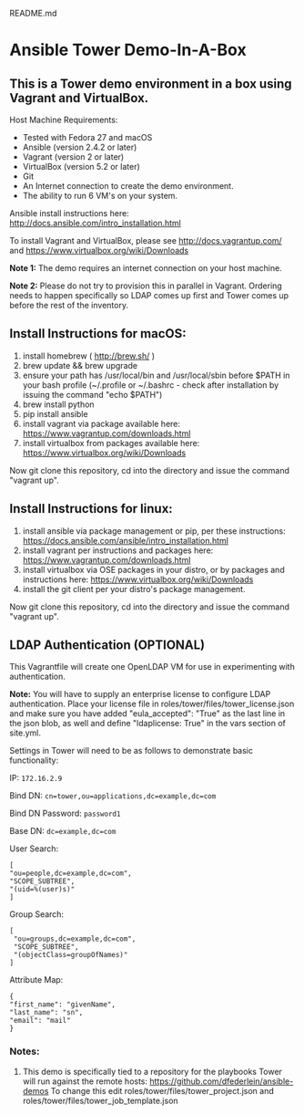 README.md

Ansible Tower Demo-In-A-Box
===========================

## This is a Tower demo environment in a box using Vagrant and VirtualBox.

Host Machine Requirements:

- Tested with Fedora 27 and macOS
- Ansible (version 2.4.2 or later)
- Vagrant (version 2 or later)
- VirtualBox (version 5.2 or later)
- Git
- An Internet connection to create the demo environment.
- The ability to run 6 VM's on your system.

Ansible install instructions here: http://docs.ansible.com/intro_installation.html

To install Vagrant and VirtualBox, please see http://docs.vagrantup.com/ and https://www.virtualbox.org/wiki/Downloads

**Note 1:** The demo requires an internet connection on your host machine.

**Note 2:** Please do not try to provision this in parallel in Vagrant. Ordering needs to happen specifically so LDAP comes up first and Tower comes up before the rest of the inventory.

## Install Instructions for macOS:

1. install homebrew ( http://brew.sh/ )
2. brew update && brew upgrade
3. ensure your path has /usr/local/bin and /usr/local/sbin before $PATH in your bash profile (~/.profile or ~/.bashrc - check after installation by issuing the command "echo $PATH")
4. brew install python
5. pip install ansible
6. install vagrant via package available here: https://www.vagrantup.com/downloads.html
7. install virtualbox from packages available here: https://www.virtualbox.org/wiki/Downloads

Now git clone this repository, cd into the directory and issue the command "vagrant up".

## Install Instructions for linux:

1. install ansible via package management or pip, per these instructions: https://docs.ansible.com/ansible/intro_installation.html
2. install vagrant per instructions and packages here: https://www.vagrantup.com/downloads.html
3. install virtualbox via OSE packages in your distro, or by packages and instructions here: https://www.virtualbox.org/wiki/Downloads
4. install the git client per your distro's package management.

Now git clone this repository, cd into the directory and issue the command "vagrant up".

## LDAP Authentication (OPTIONAL)

This Vagrantfile will create one OpenLDAP VM for use in experimenting with authentication. 

**Note:**  You will have to supply an enterprise license to configure LDAP authentication. Place your license file in roles/tower/files/tower_license.json and make sure you have added "eula_accepted": "True" as the last line in the json blob, as well and define "ldaplicense: True" in the vars section of site.yml.

Settings in Tower will need to be as follows to demonstrate basic functionality:

IP: `172.16.2.9`

Bind DN: `cn=tower,ou=applications,dc=example,dc=com`

Bind DN Password: `password1`

Base DN: `dc=example,dc=com`

User Search:

```
[
"ou=people,dc=example,dc=com",
"SCOPE_SUBTREE",
"(uid=%(user)s)"
]
```
Group Search:
```
[
 "ou=groups,dc=example,dc=com",
 "SCOPE_SUBTREE",
 "(objectClass=groupOfNames)"
]
```
Attribute Map:
```
{
"first_name": "givenName",
"last_name": "sn",
"email": "mail"
}
```

### Notes:

1. This demo is specifically tied to a repository for the playbooks Tower will run against the remote hosts: https://github.com/dfederlein/ansible-demos To change this edit roles/tower/files/tower_project.json and roles/tower/files/tower_job_template.json

